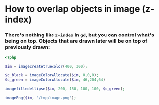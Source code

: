 # How to overlap objects in image (z-index)

### There's nothing like `z-index` in `gd`, but you can control what's being on top. Objects that are drawn later will be on top of previously drawn:

```php
<?php

$im = imagecreatetruecolor(400, 300);

$c_black = imageColorAllocate($im, 0,0,0);
$c_green = imageColorAllocate($im, 46,204,64);

imagefilledellipse($im, 200, 150, 100, 100, $c_green);

imagePng($im, '/tmp/image.png');
```



